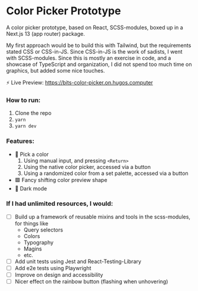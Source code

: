 # Color Picker Prototype

A color picker prototype, based on React, SCSS-modules, boxed up in a Next.js 13 (app router) package.

My first approach would be to build this with Tailwind, but the requirements stated CSS or CSS-in-JS. Since CSS-in-JS is the work of sadists, I went with SCSS-modules. Since this is mostly an exercise in code, and a showcase of TypeScript and organization, I did not spend too much time on graphics, but added some nice touches.

⚡️ Live Preview: https://bits-color-picker.on.hugos.computer

### How to run:
1. Clone the repo
2. `yarn`
3. `yarn dev`

### Features:
- 💅 Pick a color 
  1. Using manual input, and pressing `<Return>`
  2. Using the native color picker, accessed via a button
  3. Using a randomized color from a set palette, accessed via a button
- 🟪 Fancy shifting color preview shape
- 🌚 Dark mode

### If I had unlimited resources, I would:
- [ ] Build up a framework of reusable mixins and tools in the scss-modules, for things like
  - Query selectors
  - Colors
  - Typography
  - Magins
  - etc.
- [ ] Add unit tests using Jest and React-Testing-Library
- [ ] Add e2e tests using Playwright
- [ ] Improve on design and accessibility
- [ ] Nicer effect on the rainbow button (flashing when unhovering)